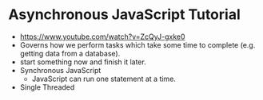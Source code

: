 # Asynchronous JavaScript Tutorial

* <https://www.youtube.com/watch?v=ZcQyJ-gxke0>
* Governs how we perform tasks which take some time to complete (e.g. getting data from a database).
* start something now and finish it later.
* Synchronous JavaScript
  * JavaScript can run one statement at a time.
* Single Threaded
